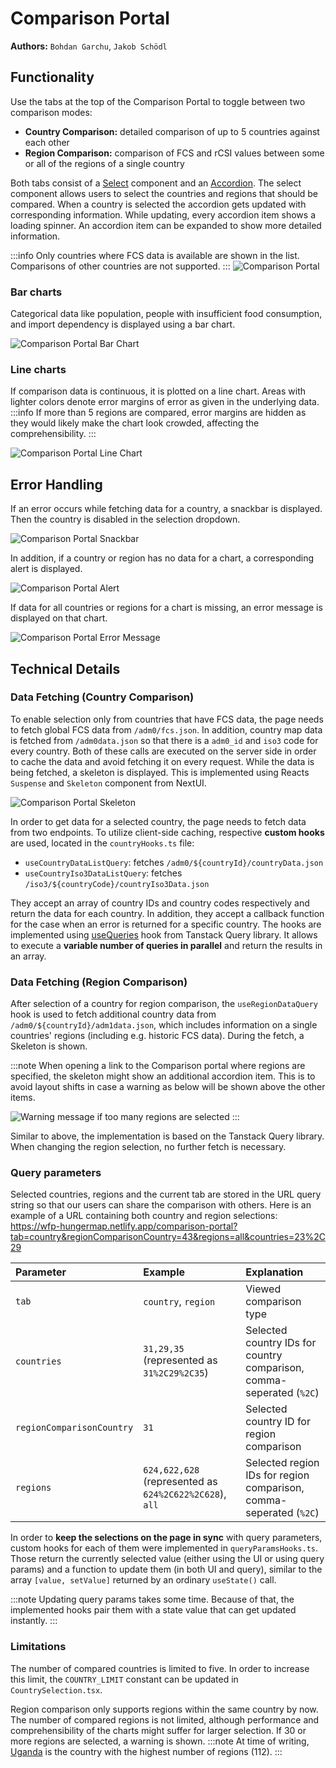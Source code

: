 # Comparison Portal

**Authors:** `Bohdan Garchu`, `Jakob Schödl`

## Functionality

Use the tabs at the top of the Comparison Portal to toggle between two comparison modes:

* **Country Comparison:** detailed comparison of up to 5 countries against each other
* **Region Comparison:** comparison of FCS and rCSI values between some or all of the regions of a single country

Both tabs consist of a [Select](https://nextui.org/docs/components/select) component and
an [Accordion](/docs/frontend/accordions). The select component allows users to select the countries and regions that
should be compared. When a country is selected the accordion gets updated with corresponding information. While
updating, every accordion item shows a loading spinner. An accordion item can be expanded to show more detailed
information.

:::info
Only countries where FCS data is available are shown in the list. Comparisons of other countries are not supported.
:::
![Comparison Portal](/img/comparison_portal/loading.png)

### Bar charts

Categorical data like population, people with insufficient food consumption, and import dependency is displayed using a
bar chart.

![Comparison Portal Bar Chart](/img/comparison_portal/bar_chart.png)

### Line charts

If comparison data is continuous, it is plotted on a line chart. Areas with lighter colors denote error margins of error
as given in the underlying data.
:::info
If more than 5 regions are compared, error margins are hidden as they would likely make the chart look crowded,
affecting the comprehensibility.
:::

![Comparison Portal Line Chart](/img/comparison_portal/line_chart.png)


## Error Handling

If an error occurs while fetching data for a country, a snackbar is displayed. Then the country is disabled in the
selection dropdown.

![Comparison Portal Snackbar](/img/comparison_portal/algeria.png)

In addition, if a country or region has no data for a chart, a corresponding alert is displayed.

![Comparison Portal Alert](/img/comparison_portal/alert.png)

If data for all countries or regions for a chart is missing, an error message is displayed on that chart.

![Comparison Portal Error Message](/img/comparison_portal/chart_error_message.png)

## Technical Details

### Data Fetching (Country Comparison)

To enable selection only from countries that have FCS data, the page needs to fetch global FCS data from
`/adm0/fcs.json`. In addition, country map data is fetched from `/adm0data.json` so that there is a `adm0_id` and `iso3`
code for every country. Both of these calls are executed on the server side in order to cache the data and avoid
fetching it on every request. While the data is being fetched, a skeleton is displayed. This is implemented using Reacts
`Suspense` and `Skeleton` component from NextUI.

![Comparison Portal Skeleton](/img/comparison_portal/skeleton.png)

In order to get data for a selected country, the page needs to fetch data from two endpoints. To utilize client-side
caching, respective **custom hooks** are used, located in the `countryHooks.ts` file:

* `useCountryDataListQuery`: fetches `/adm0/${countryId}/countryData.json`
* `useCountryIso3DataListQuery`: fetches `/iso3/${countryCode}/countryIso3Data.json`

They accept an array of country IDs and country codes respectively and return the data for each
country. In addition, they accept a callback function for the case when an error is returned for a specific country. The
hooks are implemented using [useQueries](https://tanstack.com/query/latest/docs/framework/react/reference/useQueries)
hook from Tanstack Query library. It allows to execute a **variable number of queries in parallel** and return the
results
in an array.

### Data Fetching (Region Comparison)

After selection of a country for region comparison, the `useRegionDataQuery` hook is used to fetch additional country
data from `/adm0/${countryId}/adm1data.json`, which includes information on a single countries' regions (including e.g.
historic FCS data). During the fetch, a Skeleton is shown.

:::note
When opening a link to the Comparison portal where regions are specified, the skeleton might show an additional accordion item. This is to avoid layout shifts in case a warning as below will be shown above the other items.

![Warning message if too many regions are selected](/img/comparison_portal/warning.png)
:::

Similar to above, the implementation is based on the Tanstack Query library. When changing the region selection, no further fetch is necessary.

### Query parameters

Selected countries, regions and the current tab are stored in the URL query string so that our users can share the
comparison with others. Here is an example of a URL containing both country and region
selections: https://wfp-hungermap.netlify.app/comparison-portal?tab=country&regionComparisonCountry=43&regions=all&countries=23%2C29

| Parameter                 | Example                                                 | Explanation                                                          |
|:--------------------------|:--------------------------------------------------------|:---------------------------------------------------------------------|
| `tab`                     | `country`, `region`                                     | Viewed comparison type                                               |
| `countries`               | `31,29,35` (represented as `31%2C29%2C35`)              | Selected country IDs for country comparison, comma-seperated (`%2C`) |
| `regionComparisonCountry` | `31`                                                    | Selected country ID for region comparison                            |
| `regions`                 | `624,622,628` (represented as `624%2C622%2C628`), `all` | Selected region IDs for region comparison, comma-seperated (`%2C`)   |

In order to **keep the selections on the page in sync** with query parameters, custom hooks for each of them were
implemented in `queryParamsHooks.ts`.
Those return the currently selected value (either using the UI or using query params) and a function to update them (in
both UI and query), similar to the array `[value, setValue]`
returned by an ordinary `useState()` call.

:::note
Updating query params takes some time. Because of that, the implemented hooks pair them with a state value that can get
updated instantly.
:::

### Limitations

The number of compared countries is limited to five. In order to increase this limit, the `COUNTRY_LIMIT` constant can
be updated in `CountrySelection.tsx`.

Region comparison only supports regions within the same country by now. The number of compared regions is not limited,
although performance and comprehensibility of the charts might suffer for larger selection. If 30 or more regions are
selected, a warning is shown.
:::note
At time of writing, [Uganda](https://wfp-hungermap.netlify.app/comparison-portal?tab=region&regionComparisonCountry=253&regions=all) is the country with the highest number of regions (112).
:::
